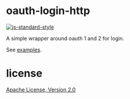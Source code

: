# oauth-login-http

[![js-standard-style](https://cdn.rawgit.com/feross/standard/master/badge.svg)](https://github.com/feross/standard)

A simple wrapper around oauth 1 and 2 for login.

See [examples](/examples).

# license

[Apache License, Version 2.0](LICENSE)
